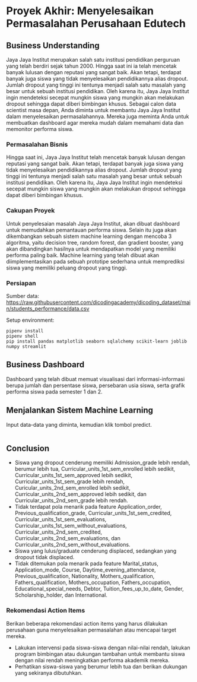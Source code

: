 # Proyek Akhir: Menyelesaikan Permasalahan Perusahaan Edutech

## Business Understanding
Jaya Jaya Institut merupakan salah satu institusi pendidikan perguruan yang telah berdiri sejak tahun 2000. Hingga saat ini ia telah mencetak banyak lulusan dengan reputasi yang sangat baik. Akan tetapi, terdapat banyak juga siswa yang tidak menyelesaikan pendidikannya alias dropout. Jumlah dropout yang tinggi ini tentunya menjadi salah satu masalah yang besar untuk sebuah institusi pendidikan. Oleh karena itu, Jaya Jaya Institut ingin mendeteksi secepat mungkin siswa yang mungkin akan melakukan dropout sehingga dapat diberi bimbingan khusus. Sebagai calon data scientist masa depan, Anda diminta untuk membantu Jaya Jaya Institut dalam menyelesaikan permasalahannya. Mereka juga meminta Anda untuk membuatkan dashboard agar mereka mudah dalam memahami data dan memonitor performa siswa. 

### Permasalahan Bisnis
Hingga saat ini, Jaya Jaya Institut telah mencetak banyak lulusan dengan reputasi yang sangat baik. Akan tetapi, terdapat banyak juga siswa yang tidak menyelesaikan pendidikannya alias dropout. Jumlah dropout yang tinggi ini tentunya menjadi salah satu masalah yang besar untuk sebuah institusi pendidikan. Oleh karena itu, Jaya Jaya Institut ingin mendeteksi secepat mungkin siswa yang mungkin akan melakukan dropout sehingga dapat diberi bimbingan khusus.

### Cakupan Proyek
Untuk penyelesaian masalah Jaya Jaya Institut, akan dibuat dashboard untuk memudahkan pemantauan performa siswa. Selain itu juga akan dikembangkan sebuah sistem machine learning dengan mencoba 3 algoritma, yaitu decision tree, random forest, dan gradient booster, yang akan dibandingkan hasilnya untuk mendapatkan model yang memiliki performa paling baik. Machine learning yang telah dibuat akan diimplementasikan pada sebuah prototipe sederhana untuk memprediksi siswa yang memiliki peluang dropout yang tinggi.

### Persiapan

Sumber data: https://raw.githubusercontent.com/dicodingacademy/dicoding_dataset/main/students_performance/data.csv

Setup environment:
```
pipenv install
pipenv shell
pip install pandas matplotlib seaborn sqlalchemy scikit-learn joblib numpy streamlit
```

## Business Dashboard
Dashboard yang telah dibuat memuat visualisasi dari informasi-informasi berupa jumlah dan persentase siswa, persebaran usia siswa, serta grafik performa siswa pada semester 1 dan 2.

## Menjalankan Sistem Machine Learning
Input data-data yang diminta, kemudian klik tombol predict. 

```

```

## Conclusion
- Siswa yang dropout cenderung memiliki Admission_grade lebih rendah, berumur lebih tua, Curricular_units_1st_sem_enrolled lebih sedikit, Curricular_units_1st_sem_approved lebih sedikit, Curricular_units_1st_sem_grade lebih rendah, Curicular_units_2nd_sem_enrolled lebih sedikit, Curricular_units_2nd_sem_approved lebih sedikit, dan Curricular_units_2nd_sem_grade lebih rendah.
- Tidak terdapat pola menarik pada feature Application_order, Previous_qualification_grade, Curricular_units_1st_sem_credited, Curricular_units_1st_sem_evaluations, Curricular_units_1st_sem_without_evaluations, Curricular_units_2nd_sem_credited, Curricular_units_2nd_sem_evaluations, dan Curricular_units_2nd_sem_without_evaluations.
- Siswa yang lulus/graduate cenderung displaced, sedangkan yang dropout tidak displaced.
- Tidak ditemukan pola menarik pada feature Marital_status, Application_mode, Course, Daytime_evening_attendance, Previous_qualification, Nationality, Mothers_qualification, Fathers_qualification, Mothers_occupation, Fathers_occupation, Educational_special_needs, Debtor, Tuition_fees_up_to_date, Gender, Scholarship_holder, dan International.

### Rekomendasi Action Items
Berikan beberapa rekomendasi action items yang harus dilakukan perusahaan guna menyelesaikan permasalahan atau mencapai target mereka.
- Lakukan intervensi pada siswa-siswa dengan nilai-nilai rendah, lakukan program bimbingan atau dukungan tambahan untuk membantu siswa dengan nilai rendah meningkatkan performa akademik mereka.
- Perhatikan siswa-siswa yang berumur lebih tua dan berikan dukungan yang sekiranya dibutuhkan.
